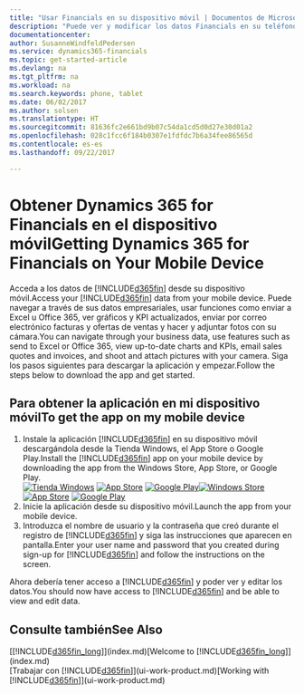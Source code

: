 ```yaml
---
title: "Usar Financials en su dispositivo móvil | Documentos de Microsoft"
description: "Puede ver y modificar los datos Financials en su teléfono o tableta."
documentationcenter: 
author: SusanneWindfeldPedersen
ms.service: dynamics365-financials
ms.topic: get-started-article
ms.devlang: na
ms.tgt_pltfrm: na
ms.workload: na
ms.search.keywords: phone, tablet
ms.date: 06/02/2017
ms.author: solsen
ms.translationtype: HT
ms.sourcegitcommit: 81636fc2e661bd9b07c54da1cd5d0d27e30d01a2
ms.openlocfilehash: 028c1fcc6f184b0307e1fdfdc7b6a34fee86565d
ms.contentlocale: es-es
ms.lasthandoff: 09/22/2017

---
```


# <a name="getting-dynamics-365-for-financials-on-your-mobile-device"></a><span data-ttu-id="0ae51-103">Obtener Dynamics 365 for Financials en el dispositivo móvil</span><span class="sxs-lookup"><span data-stu-id="0ae51-103">Getting Dynamics 365 for Financials on Your Mobile Device</span></span>
<span data-ttu-id="0ae51-104">Acceda a los datos de [!INCLUDE[d365fin](includes/d365fin_md.md)] desde su dispositivo móvil.</span><span class="sxs-lookup"><span data-stu-id="0ae51-104">Access your [!INCLUDE[d365fin](includes/d365fin_md.md)] data from your mobile device.</span></span> <span data-ttu-id="0ae51-105">Puede navegar a través de sus datos empresariales, usar funciones como enviar a Excel u Office 365, ver gráficos y KPI actualizados, enviar por correo electrónico facturas y ofertas de ventas y hacer y adjuntar fotos con su cámara.</span><span class="sxs-lookup"><span data-stu-id="0ae51-105">You can navigate through your business data, use features such as send to Excel or Office 365, view up-to-date charts and KPIs, email sales quotes and invoices, and shoot and attach pictures with your camera.</span></span> <span data-ttu-id="0ae51-106">Siga los pasos siguientes para descargar la aplicación y empezar.</span><span class="sxs-lookup"><span data-stu-id="0ae51-106">Follow the steps below to download the app and get started.</span></span>

## <a name="to-get-the-app-on-my-mobile-device"></a><span data-ttu-id="0ae51-107">Para obtener la aplicación en mi dispositivo móvil</span><span class="sxs-lookup"><span data-stu-id="0ae51-107">To get the app on my mobile device</span></span>
1. <span data-ttu-id="0ae51-108">Instale la aplicación [!INCLUDE[d365fin](includes/d365fin_md.md)] en su dispositivo móvil descargándola desde la Tienda Windows, el App Store o Google Play.</span><span class="sxs-lookup"><span data-stu-id="0ae51-108">Install the [!INCLUDE[d365fin](includes/d365fin_md.md)] app on your mobile device by downloading the app from the Windows Store, App Store, or Google Play.</span></span>  
<span data-ttu-id="0ae51-109">[![Tienda Windows](./media/install-mobile-app/windowsstore.png)](http://go.microsoft.com/fwlink/?LinkId=734848)
[![App Store](./media/install-mobile-app/appstore.png)](http://go.microsoft.com/fwlink/?LinkId=734847) [![Google Play](./media/install-mobile-app/googleplay.png)](http://go.microsoft.com/fwlink/?LinkId=734849)</span><span class="sxs-lookup"><span data-stu-id="0ae51-109">[![Windows Store](./media/install-mobile-app/windowsstore.png)](http://go.microsoft.com/fwlink/?LinkId=734848)
[![App Store](./media/install-mobile-app/appstore.png)](http://go.microsoft.com/fwlink/?LinkId=734847) [![Google Play](./media/install-mobile-app/googleplay.png)](http://go.microsoft.com/fwlink/?LinkId=734849)</span></span>  
2. <span data-ttu-id="0ae51-110">Inicie la aplicación desde su dispositivo móvil.</span><span class="sxs-lookup"><span data-stu-id="0ae51-110">Launch the app from your mobile device.</span></span>
3. <span data-ttu-id="0ae51-111">Introduzca el nombre de usuario y la contraseña que creó durante el registro de [!INCLUDE[d365fin](includes/d365fin_md.md)] y siga las instrucciones que aparecen en pantalla.</span><span class="sxs-lookup"><span data-stu-id="0ae51-111">Enter your user name and password that you created during sign-up for [!INCLUDE[d365fin](includes/d365fin_md.md)] and follow the instructions on the screen.</span></span>

<span data-ttu-id="0ae51-112">Ahora debería tener acceso a [!INCLUDE[d365fin](includes/d365fin_md.md)] y poder ver y editar los datos.</span><span class="sxs-lookup"><span data-stu-id="0ae51-112">You should now have access to [!INCLUDE[d365fin](includes/d365fin_md.md)] and be able to view and edit data.</span></span>

## <a name="see-also"></a><span data-ttu-id="0ae51-113">Consulte también</span><span class="sxs-lookup"><span data-stu-id="0ae51-113">See Also</span></span>
<span data-ttu-id="0ae51-114">[[!INCLUDE[d365fin_long](includes/d365fin_long_md.md)]](index.md)</span><span class="sxs-lookup"><span data-stu-id="0ae51-114">[Welcome to [!INCLUDE[d365fin_long](includes/d365fin_long_md.md)]](index.md)</span></span>  
<span data-ttu-id="0ae51-115">[Trabajar con [!INCLUDE[d365fin](includes/d365fin_md.md)]](ui-work-product.md)</span><span class="sxs-lookup"><span data-stu-id="0ae51-115">[Working with [!INCLUDE[d365fin](includes/d365fin_md.md)]](ui-work-product.md)</span></span>  


